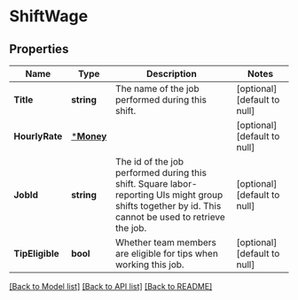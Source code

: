 # ShiftWage

## Properties
Name | Type | Description | Notes
------------ | ------------- | ------------- | -------------
**Title** | **string** | The name of the job performed during this shift. | [optional] [default to null]
**HourlyRate** | [***Money**](Money.md) |  | [optional] [default to null]
**JobId** | **string** | The id of the job performed during this shift. Square labor-reporting UIs might group shifts together by id. This cannot be used to retrieve the job. | [optional] [default to null]
**TipEligible** | **bool** | Whether team members are eligible for tips when working this job. | [optional] [default to null]

[[Back to Model list]](../README.md#documentation-for-models) [[Back to API list]](../README.md#documentation-for-api-endpoints) [[Back to README]](../README.md)

